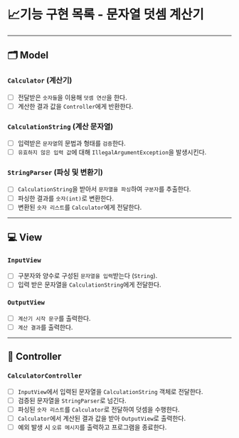 # 📈기능 구현 목록 - 문자열 덧셈 계산기

---

## 🗂 Model

### `Calculator` (계산기)

- [ ] 전달받은 `숫자들`을 이용해 `덧셈 연산`을 한다.
- [ ] 계산한 결과 값을 `Controller`에게 반환한다.

### `CalculationString` (계산 문자열)

- [ ] 입력받은 `문자열`의 문법과 형태를 `검증`한다.
- [ ] `유효하지 않은 입력 값`에 대해 `IllegalArgumentException`을 발생시킨다.

### `StringParser` (파싱 및 변환기)

- [ ] `CalculationString`을 받아서 `문자열을 파싱`하여 `구분자`를 추출한다.
- [ ] 파싱한 결과를 `숫자(int)`로 변환한다.
- [ ] 변환된 `숫자 리스트`를 `Calculator`에게 전달한다.

---

## 💻 View

### `InputView`

- [ ] 구분자와 양수로 구성된 `문자열을 입력`받는다 (`String`).
- [ ] 입력 받은 문자열을 `CalculationString`에게 전달한다.

### `OutputView`

- [ ] `계산기 시작 문구`를 출력한다.
- [ ] `계산 결과`를 출력한다.

---

## 🗼 Controller

### `CalculatorController`

- [ ] `InputView`에서 입력된 문자열을 `CalculationString` 객체로 전달한다.
- [ ] 검증된 문자열을 `StringParser`로 넘긴다.
- [ ] 파싱된 `숫자 리스트`를 `Calculator`로 전달하여 덧셈을 수행한다.
- [ ] `Calculator`에서 계산된 결과 값을 받아 `OutputView`로 출력한다.
- [ ] 예외 발생 시 `오류 메시지`를 출력하고 프로그램을 종료한다.
